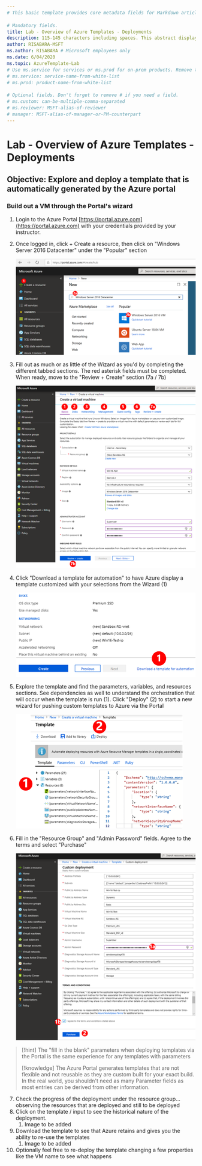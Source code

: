 ```yaml
---
# This basic template provides core metadata fields for Markdown articles on docs.microsoft.com.

# Mandatory fields.
title: Lab - Overview of Azure Templates - Deployments
description: 115-145 characters including spaces. This abstract displays in the search result.
author: RISABARA-MSFT
ms.author: RISABARA # Microsoft employees only
ms.date: 6/04/2020
ms.topic: AzureTemplate-Lab
# Use ms.service for services or ms.prod for on-prem products. Remove the # before the relevant field.
# ms.service: service-name-from-white-list
# ms.prod: product-name-from-white-list

# Optional fields. Don't forget to remove # if you need a field.
# ms.custom: can-be-multiple-comma-separated
# ms.reviewer: MSFT-alias-of-reviewer
# manager: MSFT-alias-of-manager-or-PM-counterpart
---
```

# Lab - Overview of Azure Templates - Deployments

## Objective: Explore and deploy a template that is automatically generated by the Azure portal

### Build out a VM through the Portal's wizard

1. Login to the Azure Portal [https://portal.azure.com](https://portal.azure.com) with your credentials provided by your instructor.
1. Once logged in, click + Create a resource, then click on "Windows Server 2016 Datacenter" under the "Popular" section

    ![](https://github.com/risabara/M4_Labs/blob/master/04-S01_%20Overview%20of%20Azure%20templates/Media/lab_step1.png)

1. Fill out as much or as little of the Wizard as you'd by completing the different tabbed sections. The red asterisk fields must be completed. When ready, move to the "Review + Create" section (7a / 7b)

    ![Azure Templates Step 3](media/lab_step3.png)

1. Click "Download a template for automation" to have Azure display a template customized with your selections from the Wizard (1)

    ![Azure Templates Step 4](media/lab_step4.png)

1. Explore the template and find the parameters, variables, and resources sections. See dependencies as well to understand the orchestration that will occur when the template is run (1). Click "Deploy" (2) to start a new wizard for pushing custom templates to Azure via the Portal

    ![Azure Templates Step 5](media/lab_step5.png)

1. Fill in the "Resource Group" and "Admin Password" fields. Agree to the terms and select "Purchase"

    ![Azure Templates Step 6](media/lab_step6.png)

> [!hint] The "fill in the blank" parameters when deploying templates via the Portal is the same experience for any templates with parameters
>
> [!knowledge] The Azure Portal generates templates that are not flexible and not reusable as they are custom built for your exact build. In the real world, you shouldn't need as many Parameter fields as most entries can be derived from other information.

7. Check the progress of the deployment under the resource group… observing the resources that are deployed and still to be deployed
1. Click on the template / input to see the historical nature of the deployment.
   1. Image to be added
1. Download the template to see that Azure retains and gives you the ability to re-use the templates
   1. Image to be added
1. Optionally feel free to re-deploy the template changing a few properties like the VM name to see what happens
